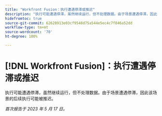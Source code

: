 ```yaml
---
title: "Workfront Fusion：执行遭遇停滞或推迟"
description: "执行可能遭遇停滞，虽然继续运行，但不处理数据。由于场景遭遇停滞，因此该场景的后续执行可能被推迟。"
hidefromtoc: true
source-git-commit: 62628913e03cf9548d75a544e5ec4c7f846a52dd
workflow-type: tm+mt
source-wordcount: '70'
ht-degree: 100%

---
```



# [!DNL Workfront Fusion]：执行遭遇停滞或推迟

执行可能遭遇停滞，虽然继续运行，但不处理数据。由于场景遭遇停滞，因此该场景的后续执行可能被推迟。

_首次报告于 2023 年 5 月 17 日。_

